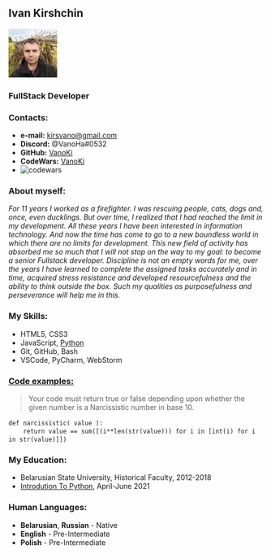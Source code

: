 ## Ivan Kirshchin
![photo](Iam.jpg)
### FullStack Developer
### Contacts:
* **e-mail:** kirsvano@gmail.com     
* **Discord:** @VanoHa#0532
* **GitHub:** [VanoKi](https://github.com/VanoKi) 
* **CodeWars:** [VanoKi](https://www.codewars.com/users/VanoKi)
* ![codewars](https://www.codewars.com/users/VanoKi/badges/small?theme=dark)

### About myself:
*For 11 years I worked as a firefighter. I was rescuing people, cats, dogs and, once,
even ducklings. But over time, I realized that I had reached the limit in my development.
All these years I have been interested in information technology. And now the time has come to
go to a new boundless world in which there are no limits for development.
This new field of activity has absorbed me so much that I will not stop on the way to my goal:
to become a senior Fullstack developer. Discipline is not an empty words for me, over the years
I have learned to complete the assigned tasks accurately and in time, acquired stress resistance
and developed resourcefulness and the ability to think outside the box. Such my qualities as
purposefulness and perseverance will help me in this.*

### My Skills:
* HTML5, CSS3 
* JavaScript, [Python](https://www.codewars.com/users/VanoKi/completed_solutions)
* Git, GitHub, Bash
* VSCode, PyCharm, WebStorm

### [Code examples:](https://www.codewars.com/users/VanoKi/completed_solutions)
>Your code must return true or false depending upon whether the 
> given number is a Narcissistic number in base 10.

```
def narcissistic( value ):
    return value == sum([(i**len(str(value))) for i in [int(i) for i in str(value)]])
```
### My Education:
* Belarusian State University, Historical Faculty, 2012-2018
* [Introdution To Python](https://training.by/#!/Training/2870?lang=ru), April-June 2021

### Human Languages:
* **Belarusian**, **Russian** - Native
* **English** - Pre-Intermediate
* **Polish** -  Pre-Intermediate
